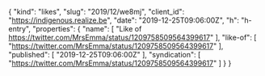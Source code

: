 {
  "kind": "likes",
  "slug": "2019/12/we8mj",
  "client_id": "https://indigenous.realize.be",
  "date": "2019-12-25T09:06:00Z",
  "h": "h-entry",
  "properties": {
    "name": [
      "Like of https://twitter.com/MrsEmma/status/1209758509564399617"
    ],
    "like-of": [
      "https://twitter.com/MrsEmma/status/1209758509564399617"
    ],
    "published": [
      "2019-12-25T09:06:00Z"
    ],
    "syndication": [
      "https://twitter.com/MrsEmma/status/1209758509564399617"
    ]
  }
}
